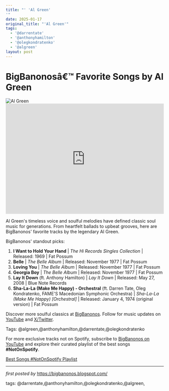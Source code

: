 ```yaml
---
title: "' 'Al Green'
'"
date: 2025-01-17
original_title: "'Al Green'"
tags:
  - '@darrentate'
  - '@anthonyhamilton'
  - '@olegkondratenko'
  - '@algreen'
layout: post
---
```

<!-- Title of the Post -->
<h1 >BigBanonosâ€™ Favorite Songs by Al Green</h1> <!-- Featured Image -->
<div > <img src="https://i.scdn.co/image/ab67616d0000b273400cef779a4cd24ebe742e9c" alt="Al Green">
</div> <!-- Spotify Embed -->
<div > <iframe src="https://open.spotify.com/embed/playlist/6sRAvYVF5KaswrvDrkgRJX?utm_source=generator" width="100%" height="352" frameBorder="0" allowfullscreen="" allow="autoplay; clipboard-write; encrypted-media; fullscreen; picture-in-picture" loading="lazy"></iframe>
</div> <!-- Introductory Text -->
<p >Al Green's timeless voice and soulful melodies have defined classic soul music for generations. From heartfelt ballads to upbeat grooves, here are BigBanonos' favorite tracks by the legendary Al Green.</p> <!-- Song Highlights -->
<div > <p>BigBanonos' standout picks:</p> <ol> <li><strong>I Want to Hold Your Hand</strong> | <em>The Hi Records Singles Collection</em> | Released: 1969 | Fat Possum</li> <li><strong>Belle</strong> | <em>The Belle Album</em> | Released: November 1977 | Fat Possum</li> <li><strong>Loving You</strong> | <em>The Belle Album</em> | Released: November 1977 | Fat Possum</li> <li><strong>Georgia Boy</strong> | <em>The Belle Album</em> | Released: November 1977 | Fat Possum</li> <li><strong>Lay It Down</strong> (ft. Anthony Hamilton) | <em>Lay It Down</em> | Released: May 27, 2008 | Blue Note Records</li> <li><strong>Sha-La-La (Make Me Happy) - Orchestral</strong> (ft. Darren Tate, Oleg Kondratenko, FAME'S Macedonian Symphonic Orchestra) | <em>Sha-La-La (Make Me Happy) [Orchestral]</em> | Released: January 4, 1974 (original version) | Fat Possum</li> </ol>
</div> <!-- Footer Links -->
<div > <p>Discover more soulful classics at <a href="https://bigbanonos.blogspot.com/" target="_blank">BigBanonos</a>. Follow for music updates on <a href="https://www.youtube.com/@BigBanonos" target="_blank">YouTube</a> and <a href="https://x.com/bigbanonos" target="_blank">X/Twitter</a>.</p>
</div> <!-- Tags -->
<p >Tags: @algreen,@anthonyhamilton,@darrentate,@olegkondratenko</p>


<!--Subscribe and Playlist Links-->
<div>
    <p>For more exclusive tracks not on Spotify, subscribe to <a href="https://www.youtube.com/@BigBanonos" target="_blank">BigBanonos on YouTube</a> and explore their curated playlist of the best songs <strong>#NotOnSpotify</strong>.</p>
    <p><a href="https://www.youtube.com/playlist?list=PLtuNtuTatqI0kFahUCbtbfenC_ET5O_tr" target="_blank">Best Songs #NotOnSpotify Playlist<br /></a></p></div>

<hr />

<p><em>first posted by</em> <a href="https://bigbanonos.blogspot.com/" rel="noopener" target="_new">https://bigbanonos.blogspot.com/</a></p>

<p>tags: @darrentate,@anthonyhamilton,@olegkondratenko,@algreen,</p>
